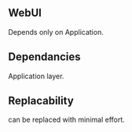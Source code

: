## WebUI
Depends only on Application.

## Dependancies
Application layer.

## Replacability
can be replaced with minimal effort.
